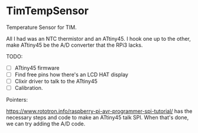 # TimTempSensor

Temperature Sensor for TIM.

All I had was an NTC thermistor and an ATtiny45. I hook one up to the other, make
ATtiny45 be the A/D converter that the RPi3 lacks.

TODO:

* [ ] ATtiny45 firmware
* [ ] Find free pins how there's an LCD HAT display
* [ ] Clixir driver to talk to the ATtiny45
* [ ] Calibration.

Pointers:

https://www.rototron.info/raspberry-pi-avr-programmer-spi-tutorial/ has the necessary
steps and code to make an ATtiny45 talk SPI. When that's done, we can try adding
the A/D code.
